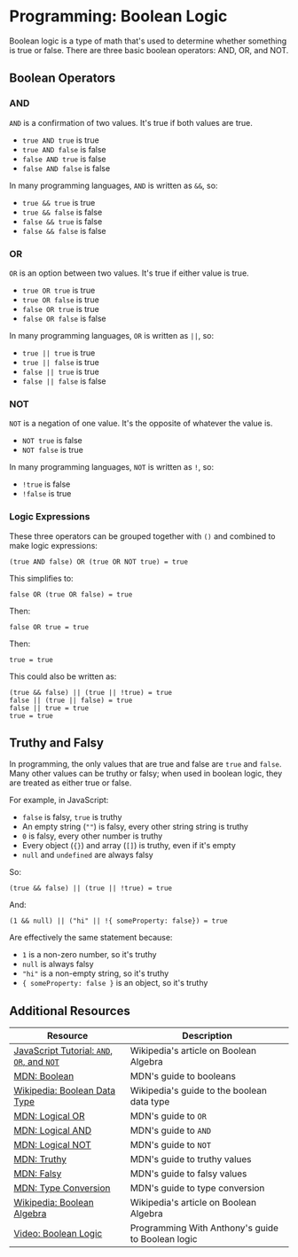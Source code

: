 # Programming: Boolean Logic

Boolean logic is a type of math that's used to determine whether something is true or false. There are three basic boolean operators: AND, OR, and NOT.

## Boolean Operators

### AND

`AND` is a confirmation of two values. It's true if both values are true.

* `true AND true` is true
* `true AND false` is false
* `false AND true` is false
* `false AND false` is false

In many programming languages, `AND` is written as `&&`, so:

* `true && true` is true
* `true && false` is false
* `false && true` is false
* `false && false` is false

### OR

`OR` is an option between two values. It's true if either value is true.

* `true OR true` is true
* `true OR false` is true
* `false OR true` is true
* `false OR false` is false

In many programming languages, `OR` is written as `||`, so:

* `true || true` is true
* `true || false` is true
* `false || true` is true
* `false || false` is false

### NOT

`NOT` is a negation of one value. It's the opposite of whatever the value is.

* `NOT true` is false
* `NOT false` is true

In many programming languages, `NOT` is written as `!`, so:

* `!true` is false
* `!false` is true

### Logic Expressions

These three operators can be grouped together with `()` and combined to make logic expressions:

```
(true AND false) OR (true OR NOT true) = true
```

This simplifies to:

```
false OR (true OR false) = true
```

Then:

```
false OR true = true
```

Then:

```
true = true
```

This could also be written as:

```
(true && false) || (true || !true) = true
false || (true || false) = true
false || true = true
true = true
```

## Truthy and Falsy

In programming, the only values that are true and false are `true` and `false`. Many other values can be truthy or falsy; when used in boolean logic, they are treated as either true or false.

For example, in JavaScript:

* `false` is falsy, `true` is truthy
* An empty string (`""`) is falsy, every other string string is truthy
* `0` is falsy, every other number is truthy
* Every object (`{}`) and array (`[]`) is truthy, even if it's empty
* `null` and `undefined` are always falsy

So:

```
(true && false) || (true || !true) = true
```

And:

```
(1 && null) || ("hi" || !{ someProperty: false}) = true
```

Are effectively the same statement because:

* `1` is a non-zero number, so it's truthy
* `null` is always falsy
* `"hi"` is a non-empty string, so it's truthy
* `{ someProperty: false }` is an object, so it's truthy

## Additional Resources

| Resource | Description |
| --- | --- |
| [JavaScript Tutorial: `AND`, `OR`, and `NOT`](https://en.wikipedia.org/wiki/Boolean_algebra) | Wikipedia's article on Boolean Algebra |
| [MDN: Boolean](https://developer.mozilla.org/en-US/docs/Glossary/Type_Conversion) | MDN's guide to booleans |
| [Wikipedia: Boolean Data Type](https://en.wikipedia.org/wiki/Boolean_data_type) | Wikipedia's guide to the boolean data type |
| [MDN: Logical OR](https://developer.mozilla.org/en-US/docs/Web/JavaScript/Reference/Operators/Logical_OR) | MDN's guide to `OR`|
| [MDN: Logical AND](https://developer.mozilla.org/en-US/docs/Web/JavaScript/Reference/Operators/Logical_AND) | MDN's guide to `AND`|
| [MDN: Logical NOT](https://developer.mozilla.org/en-US/docs/Web/JavaScript/Reference/Operators/Logical_NOT) | MDN's guide to `NOT`|
| [MDN: Truthy](https://developer.mozilla.org/en-US/docs/Glossary/Truthy) | MDN's guide to truthy values |
| [MDN: Falsy](https://developer.mozilla.org/en-US/docs/Glossary/Falsy) | MDN's guide to falsy values |
| [MDN: Type Conversion](https://developer.mozilla.org/en-US/docs/Glossary/Type_Conversion) | MDN's guide to type conversion |
| [Wikipedia: Boolean Algebra](https://en.wikipedia.org/wiki/Boolean_algebra) | Wikipedia's article on Boolean Algebra |
| [Video: Boolean Logic](https://www.youtube.com/watch?v=udOU0gagZqg) | Programming With Anthony's guide to Boolean logic |
